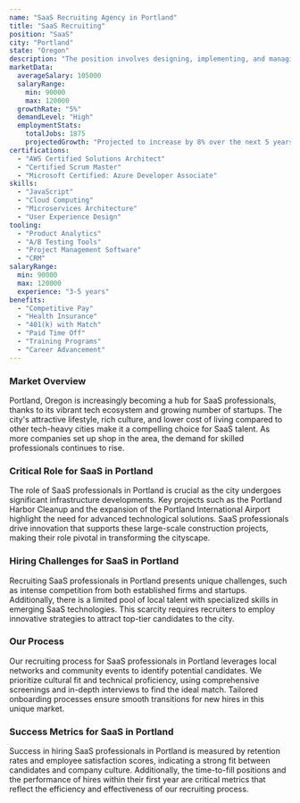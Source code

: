 ```yaml
---
name: "SaaS Recruiting Agency in Portland"
title: "SaaS Recruiting"
position: "SaaS"
city: "Portland"
state: "Oregon"
description: "The position involves designing, implementing, and managing SaaS applications focusing on scalability and user experience."
marketData:
  averageSalary: 105000
  salaryRange:
    min: 90000
    max: 120000
  growthRate: "5%"
  demandLevel: "High"
  employmentStats:
    totalJobs: 1875
    projectedGrowth: "Projected to increase by 8% over the next 5 years"
certifications:
  - "AWS Certified Solutions Architect"
  - "Certified Scrum Master"
  - "Microsoft Certified: Azure Developer Associate"
skills:
  - "JavaScript"
  - "Cloud Computing"
  - "Microservices Architecture"
  - "User Experience Design"
tooling:
  - "Product Analytics"
  - "A/B Testing Tools"
  - "Project Management Software"
  - "CRM"
salaryRange:
  min: 90000
  max: 120000
  experience: "3-5 years"
benefits:
  - "Competitive Pay"
  - "Health Insurance"
  - "401(k) with Match"
  - "Paid Time Off"
  - "Training Programs"
  - "Career Advancement"
---
```


### Market Overview
Portland, Oregon is increasingly becoming a hub for SaaS professionals, thanks to its vibrant tech ecosystem and growing number of startups. The city's attractive lifestyle, rich culture, and lower cost of living compared to other tech-heavy cities make it a compelling choice for SaaS talent. As more companies set up shop in the area, the demand for skilled professionals continues to rise.

### Critical Role for SaaS in Portland
The role of SaaS professionals in Portland is crucial as the city undergoes significant infrastructure developments. Key projects such as the Portland Harbor Cleanup and the expansion of the Portland International Airport highlight the need for advanced technological solutions. SaaS professionals drive innovation that supports these large-scale construction projects, making their role pivotal in transforming the cityscape.

### Hiring Challenges for SaaS in Portland
Recruiting SaaS professionals in Portland presents unique challenges, such as intense competition from both established firms and startups. Additionally, there is a limited pool of local talent with specialized skills in emerging SaaS technologies. This scarcity requires recruiters to employ innovative strategies to attract top-tier candidates to the city.

### Our Process
Our recruiting process for SaaS professionals in Portland leverages local networks and community events to identify potential candidates. We prioritize cultural fit and technical proficiency, using comprehensive screenings and in-depth interviews to find the ideal match. Tailored onboarding processes ensure smooth transitions for new hires in this unique market.

### Success Metrics for SaaS in Portland
Success in hiring SaaS professionals in Portland is measured by retention rates and employee satisfaction scores, indicating a strong fit between candidates and company culture. Additionally, the time-to-fill positions and the performance of hires within their first year are critical metrics that reflect the efficiency and effectiveness of our recruiting process.